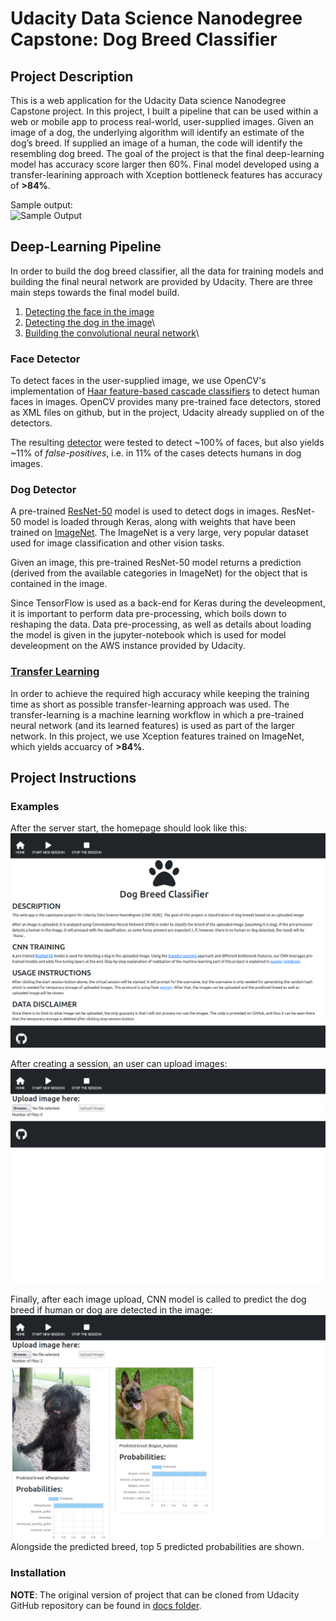 [//]: # (Image References)

[image1]: ./dog_classifier_app/mlsrc/data/images/sample_dog_output.png "Sample Output"
[image2]: ./dog_classifier_app/mlsrc/data/images/vgg16_model.png "VGG-16 Model Keras Layers"
[image3]: ./dog_classifier_app/mlsrc/data/images/vgg16_model_draw.png "VGG16 Model Figure"
[imageHomepage]: ./docs/DogBreedHomePage.png 	"App Home Page"
[imageUpload]: ./docs/DogBreedImageUpload.png 	"App Image Upload"
[imageUsage]: ./docs/DogBreedExample.png		"App Example Usage"




# Udacity Data Science Nanodegree Capstone: Dog Breed Classifier

## Project Description

This is a web application for the Udacity Data science Nanodegree Capstone project. In this project, I built a pipeline that can be used within a web or mobile app to process real-world, user-supplied images.  Given an image of a dog, the underlying algorithm will identify an estimate of the dog’s breed.  If supplied an image of a human, the code will identify the resembling dog breed. The goal of the project is that the final deep-learning model has accuracy score larger then 60%. Final model developed using a transfer-learining approach with Xception bottleneck features has accuracy of **>84%**.

Sample output:\
![Sample Output][image1]


## Deep-Learning Pipeline

In order to build the dog breed classifier, all the data for training models and building the final neural network are provided by Udacity. There are three main steps towards the final model build.

1. [Detecting the face in the image](#face-detector)
2. [Detecting the dog in the image](#dog-detector)\
3. [Building the convolutional neural network](#transfer-learning)\

### Face Detector
To detect faces in the user-supplied image, we use OpenCV's implementation of [Haar feature-based cascade classifiers](https://docs.opencv.org/3.4/db/d28/tutorial_cascade_classifier.html) to detect human faces in images. OpenCV provides many pre-trained face detectors, stored as XML files on github, but in the project, Udacity already supplied on of the detectors.

The resulting [detector](./dog_classifier_app/mlsrc/image_processing.py) were tested to detect ~100% of faces, but also yields ~11% of _false-positives_, i.e. in 11% of the cases detects humans in dog images.

### Dog Detector
A pre-trained [ResNet-50](http://ethereon.github.io/netscope/#/gist/db945b393d40bfa26006) model is used to detect dogs in images. ResNet-50 model is loaded through Keras, along with weights that have been trained on [ImageNet](https://image-net.org/). The ImageNet is a very large, very popular dataset used for image classification and other vision tasks.

Given an image, this pre-trained ResNet-50 model returns a prediction (derived from the available categories in ImageNet) for the object that is contained in the image.

Since TensorFlow is used as a back-end for Keras during the develeopment, it is important to perform data pre-processing, which boils down to reshaping the data. Data pre-processing, as well as details about loading the model is given in the jupyter-notebook which is used for model develeopment on the AWS instance provided by Udacity.

### [Transfer Learning](https://keras.io/guides/transfer_learning/)
In order to achieve the required high accuracy while keeping the training time as short as possible transfer-learning approach was used. The transfer-learning is a machine learning workflow in which a pre-trained neural network (and its learned features) is used as part of the larger network. In this project, we use Xception features trained on ImageNet, which yields accuarcy of **>84%**.  


## Project Instructions

### Examples

After the server start, the homepage should look like this:\
![HomePage][imageHomepage]

After creating a session, an user can upload images:
![Upload][imageUpload]


Finally, after each image upload, CNN model is called to predict the dog breed if human or dog are detected in the image:
![Result][imageUsage] 
Alongside the predicted breed, top 5 predicted probabilities are shown.


### Installation


**NOTE**: The original version of project that can be cloned from Udacity GitHub repository can be found in [docs folder](./docs/README_OLD.md). 